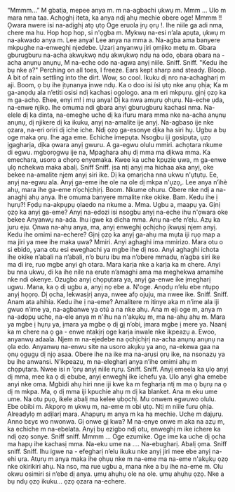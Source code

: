 “Mmmm...” M gbatịa, mepee anya m. m na-agbachi ụkwụ m. Mmm ... Ulo m mara nma taa. Achọghị iteta, ka anya ndị ahụ mechie obere oge! Mmmm !! Ọwara nwere isi na-adịghị atọ ụtọ Oge eruola ịrụ ọrụ !. Ihe niile ga adi nma, chere ma hu.
Hop hop hop, si n'ọgba m. Mykwụ na-esi n’ala apụta, ụkwụ m na-akwado anya m. Lee anya! Lee anya na mma a. Na-agba ama banyere mkpughe na-enweghị njedebe. Ụzarị anyanwụ jiri ọmịiko metụ m. Gbara gburugburu na-acha akwụkwọ ndụ akwụkwọ ndụ na odo, ọbara ọbara na -acha anụnụ anụnụ, M na-eche odo na-agwa anyị niile. Sniff. Sniff. "Kedu ihe bụ nke a?" Perching on all toes, I freeze. Ears kept sharp and steady. Bloop. A bit of rain settling into the dirt. Wow, so cool.
Ikuku dị nro na-achagharị m aji. Boom, ọ bụ ihe ịtụnanya ịnwe ndụ. Ka o doo isi ísì ụtọ nke anụ ọhịa; Ka m ga-anọdụ ala n’etiti osisi ndị kachasị ogologo. ana m eri mkpụrụ. gịnị ọzọ ka m ga-achọ.
Ehee, enyi m! ị mụ anya! Dị ka nwa amụrụ ọhụrụ. Na-eche ụda, na-enwe njikọ. Ihe omuma ndi gbara anyi gburugburu kachasi nma.
Na-elele dị ka dinta, na-emeghe uche dị ka ifuru mara mma nke na-acha anụnụ anụnụ, dị njikere dị ka ikuku, anyị na-amalite ije anyị. Na-agbaso ije nke ọzara, na-eri oriri dị iche iche. Ndị ọzọ ga-esonye dịka ha siri hụ.
Ugbu a bụ oge maka ọrụ. Ihe aga eme. Echiche imepụta. Nsogbu iji gosipụta, ụzọ ịgagharịa, dịka ọwara anyị gwuru. A ga-egwu olulu mmiri. achọtara nkume di egwu. mgbọrọgwụ ije na, Mpaghara ahụ dị mma ma dịkwa mma. Ka emechara, usoro a chọrọ enyemaka. Kwee ka uche kpụzie ụwa, m ga-enwe ụlọ nchekwa maka abalị. Sniff Sniff.
ịsa ntị anyị ma hichaa aka anyị, oke bekee na-amalite njem anyị siri ike. Dị ka ọmarịcha nna ukwu n'ụtụtụ. Ee, anyị na-egwu ala. Anyị ga-eme ihe ole na ole dị mkpa n'ụzọ,. Lee anya n’ìhè ahụ, mara ihe ga-eme n’ọchịchịrị.
Boom. Nkume ohuru. Obere nke ndị a na-anaghị ahụ anya. Ihe omuma banyere mmalite nke okike. 
Bam. Kedu ihe ị hụrụ?! Fọdụ na-akpụpụ ọlaedo na nkume a. Mma.
Ugbu a, maapụ ya. Gịnị ọzọ ka anyị ga-eme? Anyị na-edozi isi nsogbu anyị na-eche ihu n'ọwara oke bekee
Anyanwụ na-ada. Ihu igwe ka dicha mma. Anụ na-efe n’elu. Azụ ka juru eju. Ọnwa na-ahụ anya, ma, anyị enweghị ọchịchọ ịkwụsị njem anyị. Kedu ihe omimi na-echere? Gịnị ọzọ ka anyị ga-ahụ ma mụta iji rụọ map a ma jiri ya mee ihe maka ụwa?
Mmiri. Anyi aghaghi ima mmirizo. Mara otu o si ebido, yana otu esi eweghachi ya mgbe ihe dị nso. Anyi aghaghi ichota ihe okike n’abali na n’abali, n’o buru ibu ma n’obere mmadu, n’agba siri ike ma di ire, ruo mgbe anyi gh otara. Mara karịa nke a karịa ka m chere. Anyi bu nna ukwu, di ka ihe nile na erute n’amaghi ama ma meghekwa amamihe nke ndi okenye. Ozugbo anyị chọpụtara ya, anyị ga-enwe ike ịmegharị ugwu.
Mana, ka ọ dị ugbu a, anyị nọ ebe a. N'oge. Anọdụ n’elu ebe ntụpọ anyị họọrọ. Dị ọcha, lekwasịrị anya, nwee afọ ojuju, ma nwee ike. Sniff. Sniff. Anam ata ahihia. Kedu ihe ị na-eme? Amalitere m itinye aka m n’ime ala iji gwuo n’ime ya, na-agbanwe ya otú a na nke ahụ. Ana m eji oge m, anya m na-adọpụ uche, na-ele anya m n'ihu na n'akụkụ m, ma na-ahụ ahụ m. Mara ya mgbe ị hụrụ ya, ịmara ya mgbe ọ dị gị n’obi, ịmara mgbe ị mere ya. Naanị ka m chere na ọ ga - enwe ntakịrị oge karịa inwale nke ikpeazụ a. Ewoo, anyanwụ adaala.
Njem m na-ejedebe na ọchịchịrị na-acha anụnụ anụnụ na ọla edo. Anyanwụ na-enwu site na usoro akụkụ ya anọ, na-ekewa gaa na ọnụ ọgụgụ dị njọ asaa. Obere ihe na ike ma na-arụsi ọrụ ike, na nsonazụ ya bụ ihe anwansi.
N’ikpeazụ, m na-elegharị anya n’ihe omimi ahụ m chọpụtara. Nwee isi n ’ọrụ anyị niile rụrụ. Sniff. Sniff. Anyị emeela ka ụlọ anyị dị mma, mee ka ọ dị ebube, anyị enweghị ike ichefu ya. Ulo anyi gha emebe anyi nke oma. Mgbidi ahụ hiri nne iji kwe ka m fegharịa ntị m ma ọ bụrụ na ọ dị m mkpa. Ma, ọ dị mma iji kpuchie ahụ m dị ka blanket. Ana m eku ume ume. Na otu pụọ, ikele abalị ma kelee ụbọchị.
Mu onwem egwuwo olulu. Ebe obibi m.
Akpọrọ m ụkwụ m, na-eme m obi ụtọ. Ntị m niile furu ọhịa. Alreadylọ m adịlarị mara. Ahapụrụ m anya m ka ha mechie. Uche m dajụrụ. Anno bɛyɛ wo nwonwa. Gị onwe gị kwa? M na-enye onwe m aka na azụ m, ka echiche m na-ebelata. Anyị bụ ezigbo ndị otu, enweghị m ike ichere ka ndị ọzọ sonye.
Sniff sniff. Mmmm ... Oge ezumike. Oge ime ka uche dị ọcha ma hapụ ihe kachasị mma. Na-eku ume na .... Na-ebugharị. Abalị ọma. Sniff sniff. Sniff.
Ihu igwe na - efegharị n’elu ikuku nke anyị jiri mee ebe anyị na-ehi ụra. Atụrụ m anya maka ihe ọhụụ nke m na-eme ma na-eme n'akụkụ ọzọ nke okirikiri ahụ. Na nso, ma rue ugbu a, mana nke a bụ ihe na-eme m.
Olu okwu osimiri si n’ebe dị anya. ụmụ ahụhụ ole na ole.
ụmụ ahụhụ ọzọ. Nke a bụ ndụ
ọzọ ikuku… ọzọ ọzara na-echere.

